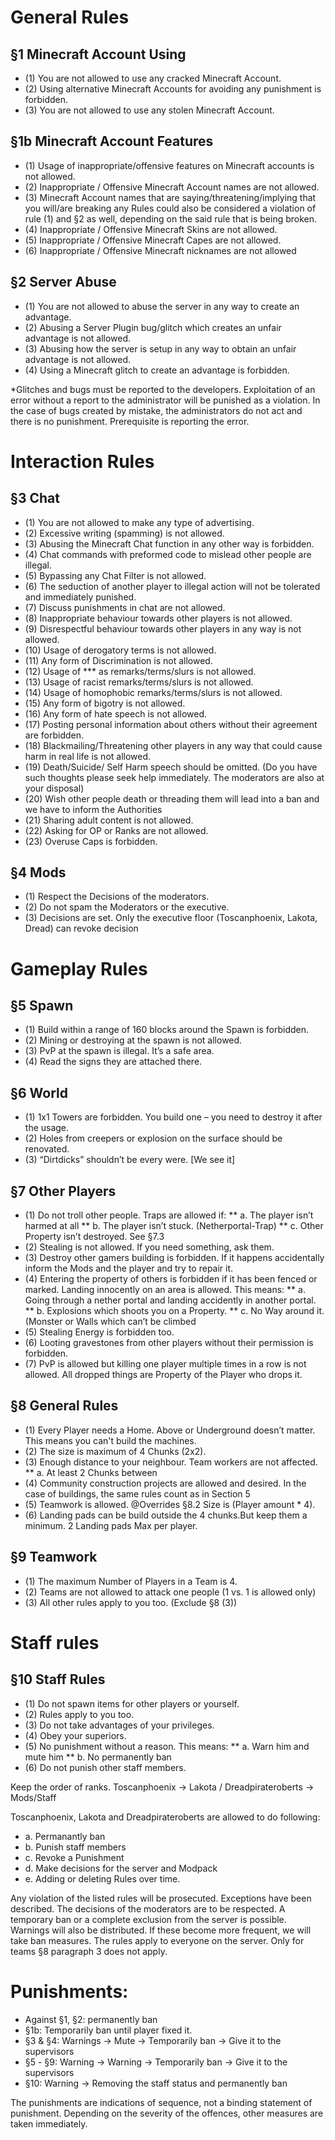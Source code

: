 # General Rules 
## §1 Minecraft Account Using 
* (1)	You are not allowed to use any cracked Minecraft Account. 
* (2)	Using alternative Minecraft Accounts for avoiding any punishment is forbidden. 
* (3)	You are not allowed to use any stolen Minecraft Account.

## §1b Minecraft Account Features
* (1)	Usage of inappropriate/offensive features on Minecraft accounts is not allowed.
* (2)	Inappropriate / Offensive Minecraft Account names are not allowed.
* (3)	Minecraft Account names that are saying/threatening/implying that you will/are breaking any Rules could also be considered a violation of rule (1)  and §2 as well, depending on the said rule that is being broken.
* (4)	Inappropriate / Offensive Minecraft Skins are not allowed.
* (5)	Inappropriate / Offensive Minecraft Capes are not allowed.
* (6)	Inappropriate / Offensive Minecraft nicknames are not allowed

## §2 Server Abuse
* (1)	You are not allowed to abuse the server in any way to create an advantage. 
* (2)	Abusing a Server Plugin bug/glitch which creates an unfair advantage is not allowed.
* (3)	Abusing how the server is setup in any way to obtain an unfair advantage is not allowed.
* (4)	Using a Minecraft glitch to create an advantage is forbidden.

*Glitches and bugs must be reported to the developers. Exploitation of an error without a report to the administrator will be punished as a violation. In the case of bugs created by mistake, the administrators do not act and there is no punishment. Prerequisite is reporting the error. 

# Interaction Rules 
## §3 Chat
* (1)	You are not allowed to make any type of advertising. 
* (2)	Excessive writing (spamming) is not allowed. 
* (3)	Abusing the Minecraft Chat function in any other way is forbidden. 
* (4)	Chat commands with preformed code to mislead other people are illegal. 
* (5)	Bypassing any Chat Filter is not allowed. 
* (6)	The seduction of another player to illegal action will not be tolerated and immediately punished. 
* (7)	Discuss punishments in chat are not allowed. 
* (8)	Inappropriate behaviour towards other players is not allowed.
* (9)	Disrespectful behaviour towards other players in any way is not allowed. 
* (10)	Usage of derogatory terms is not allowed.
* (11)	Any form of Discrimination is not allowed.
* (12)	Usage of *** as remarks/terms/slurs is not allowed.
* (13)	Usage of racist remarks/terms/slurs is not allowed.
* (14)	 Usage of homophobic remarks/terms/slurs is not allowed.
* (15)	Any form of bigotry is not allowed.
* (16)	Any form of hate speech is not allowed.
* (17)	Posting personal information about others without their agreement are forbidden.
* (18)	Blackmailing/Threatening other players in any way that could cause harm in real life is not allowed.
* (19)	Death/Suicide/ Self Harm speech should be omitted. (Do you have such thoughts please seek help immediately. The moderators are also at your disposal)
* (20)	Wish other people death or threading them will lead into a ban and we have to inform the Authorities 
* (21)	Sharing adult content is not allowed. 
* (22)	Asking for OP or Ranks are not allowed. 
* (23)	Overuse Caps is forbidden. 

## §4 Mods
* (1)	Respect the Decisions of the moderators.
* (2)	Do not spam the Moderators or the executive. 
* (3)	Decisions are set. Only the executive floor (Toscanphoenix, Lakota, Dread) can revoke decision

# Gameplay Rules
## §5 Spawn
* (1)	Build within a range of 160 blocks around the Spawn is forbidden. 
* (2)	Mining or destroying at the spawn is not allowed. 
* (3)	PvP at the spawn is illegal. It’s a safe area. 
* (4)	Read the signs they are attached there.

## §6 World
* (1)	1x1 Towers are forbidden. You build one – you need to destroy it after the usage. 
* (2)	Holes from creepers or explosion on the surface should be renovated. 
* (3)	“Dirtdicks” shouldn’t be every were. [We see it]

## §7 Other Players
* (1)	Do not troll other people. Traps are allowed if:
  ** a.	The player isn’t harmed at all
  ** b.	The player isn’t stuck. (Netherportal-Trap)
  ** c.	Other Property isn’t destroyed. See §7.3
* (2)	Stealing is not allowed. If you need something, ask them. 
* (3)	Destroy other gamers building is forbidden. If it happens accidentally inform the Mods and the player and try to repair it. 
* (4)	Entering the property of others is forbidden if it has been fenced or marked. Landing innocently on an area is allowed. This means:
  ** a.	Going through a nether portal and landing accidently in another portal.
  ** b.	Explosions which shoots you on a Property.
  ** c.	No Way around it. (Monster or Walls which can’t be climbed
* (5)	Stealing Energy is forbidden too.
* (6)	Looting gravestones from other players without their permission is forbidden.
* (7)	PvP is allowed but killing one player multiple times in a row is not allowed. All dropped things are Property of the Player who drops it.

## §8 General Rules
* (1)	Every Player needs a Home. Above or Underground doesn’t matter. This means you can't build the machines. 
* (2)	The size is maximum of 4 Chunks (2x2).
* (3)	Enough distance to your neighbour. Team workers are not affected.
  ** a.	At least 2 Chunks between
* (4)	Community construction projects are allowed and desired. In the case of buildings, the same rules count as in Section 5
* (5)	Teamwork is allowed. @Overrides §8.2 Size is (Player amount * 4).
* (6)   Landing pads can be build outside the 4 chunks.But keep them a minimum. 2 Landing pads Max per player. 

## §9 Teamwork
* (1)	The maximum Number of Players in a Team is 4.
* (2)	Teams are not allowed to attack one people (1 vs. 1 is allowed only)
* (3)	All other rules apply to you too. (Exclude §8 (3))

# Staff rules
## §10 Staff Rules
* (1)	Do not spawn items for other players or yourself.
* (2)	Rules apply to you too.
* (3)	Do not take advantages of your privileges.
* (4)	Obey your superiors.
* (5)	No punishment without a reason. This means:
  ** a.	Warn him and mute him
  ** b.	No permanently ban 
* (6)	Do not punish other staff members. 

Keep the order of ranks.
Toscanphoenix -> Lakota / Dreadpirateroberts -> Mods/Staff

Toscanphoenix, Lakota and Dreadpirateroberts are allowed to do following:
  * a.	Permanantly ban
  * b.	Punish staff members 
  * c.	Revoke a Punishment
  * d.	Make decisions for the server and Modpack
  * e.	Adding or deleting Rules over time. 


Any violation of the listed rules will be prosecuted. Exceptions have been described. The decisions of the moderators are to be respected. 
A temporary ban or a complete exclusion from the server is possible. Warnings will also be distributed. If these become more frequent, we will take ban measures.
The rules apply to everyone on the server. Only for teams §8 paragraph 3 does not apply.

# Punishments:
* Against §1, §2: permanently ban
* §1b: Temporarily ban until player fixed it. 
* §3 & §4: Warnings -> Mute -> Temporarily ban -> Give it to the supervisors
* §5 - §9: Warning -> Warning -> Temporarily ban -> Give it to the supervisors
* §10: Warning -> Removing the staff status and permanently ban

The punishments are indications of sequence, not a binding statement of punishment. Depending on the severity of the offences, other measures are taken immediately.













